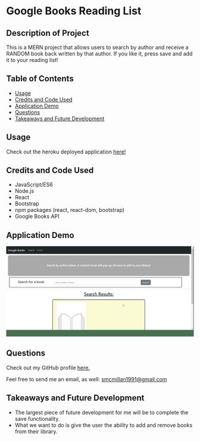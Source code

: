 # Google Books Reading List

## Description of Project

This is a MERN project that allows users to search by author and receive a RANDOM book back written by that author.  If you like it, press save and add it to your reading list!

## Table of Contents

- [Usage](#usage)
- [Credits and Code Used](#credits-and-code-used)
- [Application Demo](#application-demo)
- [Questions](#questions)
- [Takeaways and Future Development](#takeaways-and-future-development)

## Usage
Check out the heroku deployed application [here!](https://frozen-tundra-81012.herokuapp.com/#/)

## Credits and Code Used

- JavaScript/ES6
- Node.js
- React
- Bootstrap
- npm packages (react, react-dom, bootstrap)
- Google Books API

## Application Demo

![employees-gif](./assets/googlebooks.gif)

## Questions
Check out my GitHub profile [here.](https://github.com/smcmillan28)

Feel free to send me an email, as well: smcmillan1991@gmail.com

## Takeaways and Future Development

- The largest piece of future development for me will be to complete the save functionality. 
- What we want to do is give the user the ability to add and remove books from their library.

